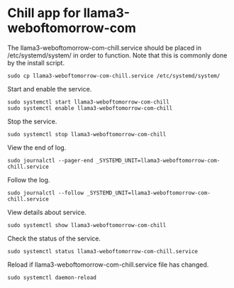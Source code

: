 # Chill app for llama3-weboftomorrow-com

The llama3-weboftomorrow-com-chill.service should be placed in /etc/systemd/system/ in order to function. Note that this is commonly done by the install script.

```
sudo cp llama3-weboftomorrow-com-chill.service /etc/systemd/system/
```

Start and enable the service.

```
sudo systemctl start llama3-weboftomorrow-com-chill
sudo systemctl enable llama3-weboftomorrow-com-chill
```

Stop the service.

```
sudo systemctl stop llama3-weboftomorrow-com-chill
```

View the end of log.

```
sudo journalctl --pager-end _SYSTEMD_UNIT=llama3-weboftomorrow-com-chill.service
```

Follow the log.

```
sudo journalctl --follow _SYSTEMD_UNIT=llama3-weboftomorrow-com-chill.service
```

View details about service.

```
sudo systemctl show llama3-weboftomorrow-com-chill
```

Check the status of the service.

```
sudo systemctl status llama3-weboftomorrow-com-chill.service
```

Reload if llama3-weboftomorrow-com-chill.service file has changed.

```
sudo systemctl daemon-reload
```
